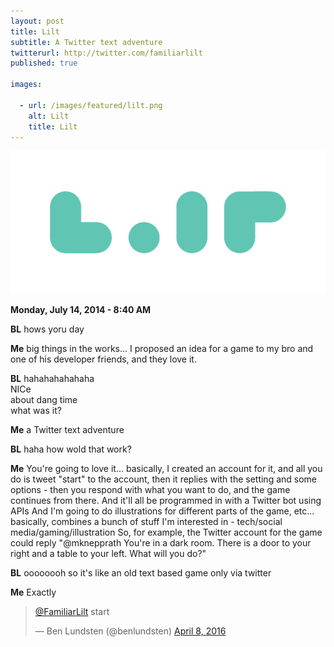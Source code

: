 ```yaml
---
layout: post
title: Lilt
subtitle: A Twitter text adventure
twitterurl: http://twitter.com/familiarlilt
published: true

images:

  - url: /images/featured/lilt.png
    alt: Lilt
    title: Lilt
---
```


<img class="aligncenter" src="/images/lilt/logo.png" alt="lilt" />

<p><b>Monday, July 14, 2014 - 8:40 AM</b></p>

<p><b class="bl">BL</b> hows yoru day</p>
<p><b class="me">Me</b> big things in the works... I proposed an idea for a game to my bro and one of his developer friends, and they love it.</p>
<p><b class="bl">BL</b> hahahahahahaha<br/>
NICe<br/>
about dang time<br/>
what was it?</p>
<p><b class="me">Me</b> a Twitter text adventure</p>
<p><b class="bl">BL</b> haha
how wold that work?</p>
<p><b class="me">Me</b> You're going to love it... basically, I created an account for it, and all you do is tweet "start" to the account, then it replies with the setting and some options - then you respond with what you want to do, and the game continues from there.
And it'll all be programmed in with a Twitter bot using APIs
And I'm going to do illustrations for different parts of the game, etc...
basically, combines a bunch of stuff I'm interested in - tech/social media/gaming/illustration
So, for example, the Twitter account for the game could reply "@mknepprath You're in a dark room. There is a door to your right and a table to your left. What will you do?"</p>
<p><b class="bl">BL</b> oooooooh
so it's like an old text based game
only via twitter</p>
<p><b class="me">Me</b> Exactly</p>

<blockquote class="twitter-tweet" data-lang="en"><p lang="en" dir="ltr"><a href="https://twitter.com/FamiliarLilt">@FamiliarLilt</a> start</p>&mdash; Ben Lundsten (@benlundsten) <a href="https://twitter.com/benlundsten/status/718457134485082114">April 8, 2016</a></blockquote>
